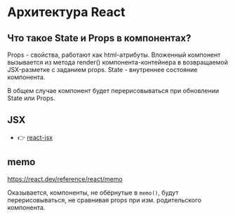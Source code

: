 # Архитектура React

## Что такое State и Props в компонентах?

Props - свойства, работают как html-атрибуты. Вложенный компонент вызывается из метода render() компонента-контейнера в возвращаемой JSX-разметке с заданием props. State - внутреннее состояние компонента.

В общем случае компонент будет перерисовываться при обновлении State или Props.

## JSX

- :point_right: [react-jsx](./react-jsx.md)

## memo

https://react.dev/reference/react/memo

Оказывается, компоненты, не обёрнутые в `memo()`, будут перерисовываться, не сравнивая props при изм. родительского компонента.